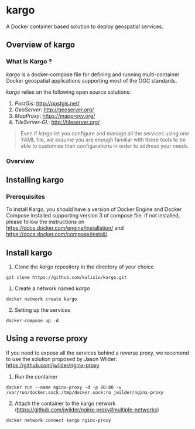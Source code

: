 # kargo

A Docker container based solution to deploy geospatial services.

## Overview of kargo

### What is Kargo ?

*kargo* is a docker-compose file for defining and running multi-container Docker geospatial applications supporting most of the OGC standards. 

*kargo* relies on the following open source solutions:
1. *PostGis*: http://postgis.net/
2. *GeoServer*: http://geoserver.org/
3. *MapProxy*: https://mapproxy.org/
4. *TileServer-GL*: http://tileserver.org/

> Even if *kargo* let you configure and manage all the services using one YAML file, we assume you are enough familiar with these tools to be able to customise their configurations in order to address your needs.

### Overview

## Installing kargo

### Prerequisites

To install Kargo, you should have a version of Docker Engine and Docker Compose installed supporting version 3 of compose file. 
If not installed, please follow the instructions on https://docs.docker.com/engine/installation/ and https://docs.docker.com/compose/install/.

## Install kargo

1. Clone the *kargo* repository in the directory of your choice

`git clone https://github.com/kalisio/kargo.git`

1. Create a network named *kargo*

`docker network create kargo`

2. Setting up the services

`docker-compose up -d` 

## Using a reverse proxy

If you need to expose all the services behind a reverse proxy, we recomend to use the solution proposed by Jason Wilder:
https://github.com/jwilder/nginx-proxy

1. Run the container

`docker run --name nginx-proxy -d -p 80:80 -v /var/run/docker.sock:/tmp/docker.sock:ro jwilder/nginx-proxy`

2. Attach the container to the kargo network (https://github.com/jwilder/nginx-proxy#multiple-networks)

`docker network connect kargo nginx-proxy`


